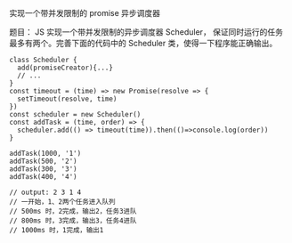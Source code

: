 实现一个带并发限制的 promise 异步调度器

题目：
JS 实现一个带并发限制的异步调度器 Scheduler，
保证同时运行的任务最多有两个。完善下面的代码中的 Scheduler 类，使得一下程序能正确输出。

```
class Scheduler {
  add(promiseCreator){...}
  // ...
}
const timeout = (time) => new Promise(resolve => {
  setTimeout(resolve, time)
})
const scheduler = new Scheduler()
const addTask = (time, order) => {
  scheduler.add(() => timeout(time)).then(()=>console.log(order))
}

addTask(1000, '1')
addTask(500, '2')
addTask(300, '3')
addTask(400, '4')

// output: 2 3 1 4
// 一开始，1、2两个任务进入队列
// 500ms 时，2完成，输出2，任务3进队
// 800ms 时，3完成，输出3，任务4进队
// 1000ms 时，1完成，输出1
```
